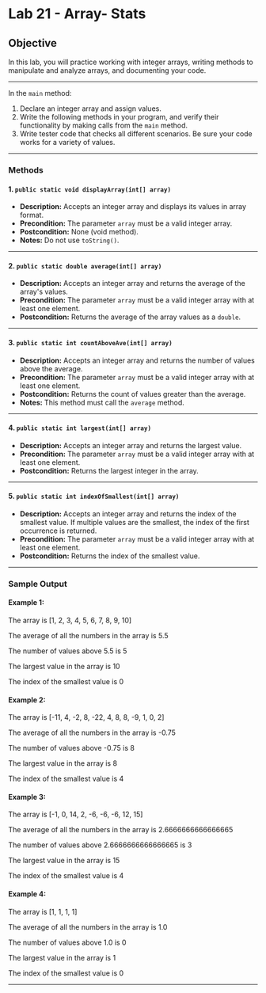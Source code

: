 # Lab 21 - Array- Stats

## Objective
In this lab, you will practice working with integer arrays, writing methods to manipulate and analyze arrays, and documenting your code.

---
In the `main` method:
1. Declare an integer array and assign values.
2. Write the following methods in your program, and verify their functionality by making calls from the `main` method.
3. Write tester code that checks all different scenarios.  Be sure your code works for a variety of values.

---

### Methods

#### 1. `public static void displayArray(int[] array)`
- **Description:** Accepts an integer array and displays its values in array format.
- **Precondition:** The parameter `array` must be a valid integer array.
- **Postcondition:** None (void method).
- **Notes:** Do not use `toString()`.

---

#### 2. `public static double average(int[] array)`
- **Description:** Accepts an integer array and returns the average of the array's values.
- **Precondition:** The parameter `array` must be a valid integer array with at least one element.
- **Postcondition:** Returns the average of the array values as a `double`.

---

#### 3. `public static int countAboveAve(int[] array)`
- **Description:** Accepts an integer array and returns the number of values above the average.
- **Precondition:** The parameter `array` must be a valid integer array with at least one element.
- **Postcondition:** Returns the count of values greater than the average.
- **Notes:** This method must call the `average` method.

---

#### 4. `public static int largest(int[] array)`
- **Description:** Accepts an integer array and returns the largest value.
- **Precondition:** The parameter `array` must be a valid integer array with at least one element.
- **Postcondition:** Returns the largest integer in the array.

---

#### 5. `public static int indexOfSmallest(int[] array)`
- **Description:** Accepts an integer array and returns the index of the smallest value. If multiple values are the smallest, the index of the first occurrence is returned.
- **Precondition:** The parameter `array` must be a valid integer array with at least one element.
- **Postcondition:** Returns the index of the smallest value.

---

### Sample Output
#### Example 1:
The array is [1, 2, 3, 4, 5, 6, 7, 8, 9, 10] 

The average of all the numbers in the array is 5.5 

The number of values above 5.5 is 5 

The largest value in the array is 10 

The index of the smallest value is 0


#### Example 2:
The array is [-11, 4, -2, 8, -22, 4, 8, 8, -9, 1, 0, 2] 

The average of all the numbers in the array is -0.75 

The number of values above -0.75 is 8 

The largest value in the array is 8 

The index of the smallest value is 4


#### Example 3:
The array is [-1, 0, 14, 2, -6, -6, -6, 12, 15] 

The average of all the numbers in the array is 2.6666666666666665 

The number of values above 2.6666666666666665 is 3 

The largest value in the array is 15 

The index of the smallest value is 4


#### Example 4:
The array is [1, 1, 1, 1] 

The average of all the numbers in the array is 1.0 

The number of values above 1.0 is 0 

The largest value in the array is 1 

The index of the smallest value is 0


---

